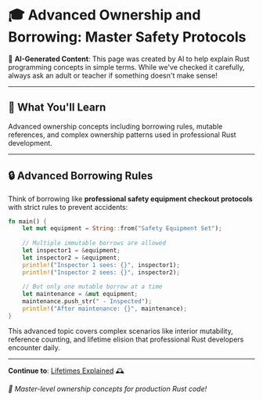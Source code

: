 # 🎓 Advanced Ownership and Borrowing: Master Safety Protocols

🤖 **AI-Generated Content**: This page was created by AI to help explain Rust programming concepts in simple terms. While we've checked it carefully, always ask an adult or teacher if something doesn't make sense!

---

## 🎯 What You'll Learn

Advanced ownership concepts including borrowing rules, mutable references, and complex ownership patterns used in professional Rust development.

---

## 🔒 Advanced Borrowing Rules

Think of borrowing like **professional safety equipment checkout protocols** with strict rules to prevent accidents:

```rust
fn main() {
    let mut equipment = String::from("Safety Equipment Set");
    
    // Multiple immutable borrows are allowed
    let inspector1 = &equipment;
    let inspector2 = &equipment;
    println!("Inspector 1 sees: {}", inspector1);
    println!("Inspector 2 sees: {}", inspector2);
    
    // But only one mutable borrow at a time
    let maintenance = &mut equipment;
    maintenance.push_str(" - Inspected");
    println!("After maintenance: {}", maintenance);
}
```

This advanced topic covers complex scenarios like interior mutability, reference counting, and lifetime elision that professional Rust developers encounter daily.

---

**Continue to**: [Lifetimes Explained](./lifetimes-explained) 🕰️

*🦀 Master-level ownership concepts for production Rust code!*
